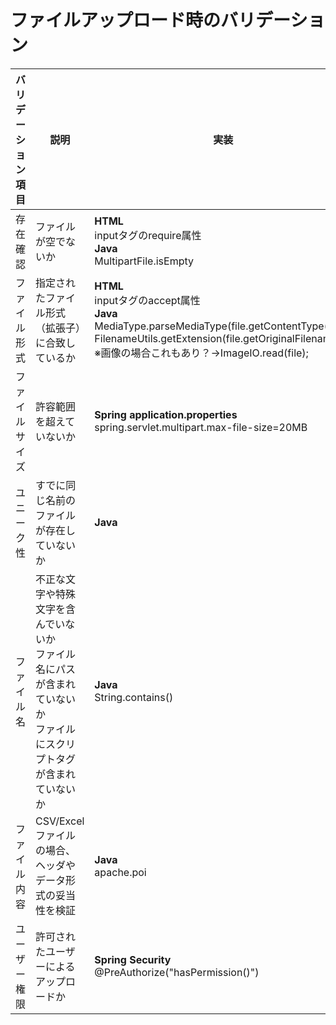 # ファイルアップロード時のバリデーション

| バリデーション項目 | 説明                                                               | 実装                                                                                                                                                                                         |
|-----------|------------------------------------------------------------------|--------------------------------------------------------------------------------------------------------------------------------------------------------------------------------------------|
| 存在確認      | ファイルが空でないか                                                       | **HTML**<br>inputタグのrequire属性<br>**Java**<br>MultipartFile.isEmpty                                                                                                                         |
| ファイル形式    | 指定されたファイル形式（拡張子）に合致しているか                                         | **HTML**<br>inputタグのaccept属性<br>**Java**<br>MediaType.parseMediaType(file.getContentType();<br>FilenameUtils.getExtension(file.getOriginalFilename());<br>※画像の場合これもあり？→ImageIO.read(file); |
| ファイルサイズ   | 許容範囲を超えていないか                                                     | **Spring application.properties**<br>spring.servlet.multipart.max-file-size=20MB                                                                                                           |
| ユニーク性     | すでに同じ名前のファイルが存在していないか                                            | **Java**<br>                                                                                                                                                                               |
| ファイル名     | 不正な文字や特殊文字を含んでいないか<br>ファイル名にパスが含まれていないか<br>ファイルにスクリプトタグが含まれていないか | **Java**<br>String.contains()                                                                                                                                                              |
| ファイル内容    | CSV/Excelファイルの場合、ヘッダやデータ形式の妥当性を検証                                | **Java**<br>apache.poi                                                                                                                                                                     |
| ユーザー権限    | 許可されたユーザーによるアップロードか                                              | **Spring Security**<br>@PreAuthorize("hasPermission()")                                                                                                                                    |